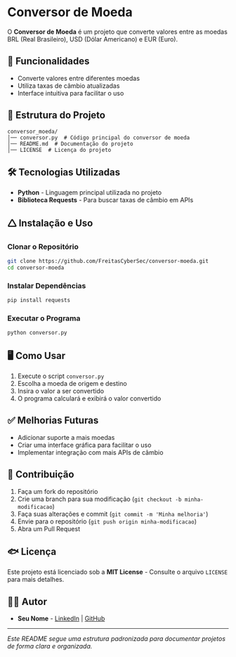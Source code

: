 # Conversor de Moeda

O **Conversor de Moeda** é um projeto que converte valores entre as moedas BRL (Real Brasileiro), USD (Dólar Americano) e EUR (Euro).

## 🚀 Funcionalidades

- Converte valores entre diferentes moedas
- Utiliza taxas de câmbio atualizadas
- Interface intuitiva para facilitar o uso

## 💂️ Estrutura do Projeto

```
conversor_moeda/
│── conversor.py  # Código principal do conversor de moeda
│── README.md  # Documentação do projeto
│── LICENSE  # Licença do projeto
```

## 🛠️ Tecnologias Utilizadas

- **Python** - Linguagem principal utilizada no projeto
- **Biblioteca Requests** - Para buscar taxas de câmbio em APIs

## 🛆 Instalação e Uso

### Clonar o Repositório
```bash
git clone https://github.com/FreitasCyberSec/conversor-moeda.git
cd conversor-moeda
```

### Instalar Dependências
```bash
pip install requests
```

### Executar o Programa
```bash
python conversor.py
```

## 🖥️ Como Usar

1. Execute o script `conversor.py`
2. Escolha a moeda de origem e destino
3. Insira o valor a ser convertido
4. O programa calculará e exibirá o valor convertido

## ✅ Melhorias Futuras

- Adicionar suporte a mais moedas
- Criar uma interface gráfica para facilitar o uso
- Implementar integração com mais APIs de câmbio

## 🤝 Contribuição

1. Faça um fork do repositório
2. Crie uma branch para sua modificação (`git checkout -b minha-modificacao`)
3. Faça suas alterações e commit (`git commit -m 'Minha melhoria'`)
4. Envie para o repositório (`git push origin minha-modificacao`)
5. Abra um Pull Request

## 🐟 Licença

Este projeto está licenciado sob a **MIT License** - Consulte o arquivo `LICENSE` para mais detalhes.

## 🧑‍💻 Autor

- **Seu Nome** - [LinkedIn](https://www.linkedin.com/in/humberto-freitas-a0ba95274/) | [GitHub](https://github.com/FreitasCyberSec)

---

*Este README segue uma estrutura padronizada para documentar projetos de forma clara e organizada.*


